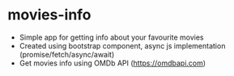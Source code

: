 # movies-info
- Simple app for getting info about your favourite movies
- Created using bootstrap component, async js implementation (promise/fetch/async/await)
- Get movies info using OMDb API (https://omdbapi.com)
